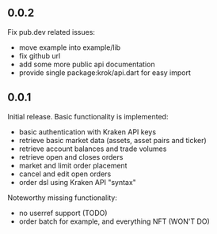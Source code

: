 ## 0.0.2

Fix pub.dev related issues:

- move example into example/lib
- fix github url
- add some more public api documentation
- provide single package:krok/api.dart for easy import

## 0.0.1

Initial release. Basic functionality is implemented:

- basic authentication with Kraken API keys
- retrieve basic market data (assets, asset pairs and ticker)
- retrieve account balances and trade volumes
- retrieve open and closes orders
- market and limit order placement
- cancel and edit open orders
- order dsl using Kraken API "syntax"

Noteworthy missing functionality:

- no userref support (TODO)
- order batch for example, and everything NFT (WON'T DO)

